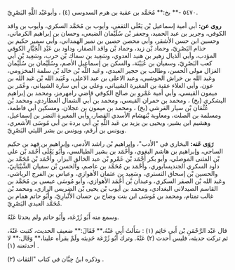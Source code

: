 ٥٤٧٠ -** بخ:** مُحَمَّد بن عقبة بن هرم السدوسي (٤) ، وأبوعَبْد اللَّهِ البَصْرِيّ.

**روى عن:** أبي أمية إسماعيل بْن يَعْلَى الثقفي، وأيوب بن مُحَمَّد السكري، وأيوب بن واقد الكوفي، وجرير بن عبد الحميد، وجعفر بْن سُلَيْمان الضبعي، وحسان بن إبراهيم الكرماني، وحسين ابن حسن الأشقر، وأبي محصن حصين بن نمير الهمداني، وأبي سمير حكيم بن حذام البَصْرِيّ، وحماد بْن زيد، وحماد بْن واقد الصفار، وداود بن عَبْدِ الْجَبَّارِ الكوفي المؤدب، وأبي الذيال زهير بن هنيد العدوي، وسَعِيد بن سماك بْن حرب، وسَعِيد بْن أَبي كعب البَصْرِيّ، وسفيان بن عُيَيْنَة، والسكن بن إسماعيل الأصم، وسُلَيْمان بن سُلَيْمان الغزال مولى الحسن، وطالب بن حجير العبدي، وعَبد اللَّه بْن خالد بْن سلمة المخزومي، وعَبد الله بن خراش الحوشبي، وعبد الاعلى بن عبد الاعلى، وعُبَيد الله بْن عَبد الله بن عون، وأبي العلاء عقبة بن المغيرة الشيباني، وعلي بن أبي سارة الشيباني، وعُمَر بن ميمون القيسي، وأبي أمية عَمْرو بن صالح الكوفي قاضي رامهرمز، ومحمد بن إبراهيم اليشكري (بخ) ، ومحمد بن حمران القيسي، ومحمد بن أَبي الشمال العطاردي، ومحمد بْن عُثْمَان بْن سيار القرشي (بخ) ، ومحمد بن ميمون بن عجلان، ومسكين أبي فاطمة، ومسلمة بن الصلت، ومعاوية بْنهشام الأسدي القصار، وأبي المغيرة النضر بن إسماعيل، وهشيم ابن بشير، ويحيى بن يزيد بن عَبد اللَّهِ بْن أَبي بردة بن أبي مُوسَى الأشعري، ويونس بن أرقم، ويونس بن بشر الليثي البَصْرِيّ.

**رَوَى عَنه:** البخاري في "الأدب"، وإبراهيم بْن راشد الأدمي، وإبراهيم بن فهد بن حكيم الساجي، وإبراهيم بن هاشم البغوي، وأَحْمَد بن بشير الطيالسي، وأَبُو يَعْلَى أَحْمَد بْن علي بْن المثنى الموصلي، وأبو بكر أَحْمَد بْن عَمْرو بْن عبد الخالق البزار، وأَحْمَد بْن مُحَمَّد بن داود السكري الجنديسابوري، وأَحْمَد بن مُحَمَّد بن عاصم، والحسن بْن سفيان الشَّيْبَانِيّ، والحسين بْن إسحاق التستري، وسَعِيد بن عثمان الأهوازي، وعباس بن الفرج الرياشي، وعَبد الله بْن الصقر السكري، وعبدان بْن أَحْمَد الأهوازي، وأبو مُوسَى عيسى بن مُحَمَّد بن القاسم الصيدلاني البغدادي، ومحمد بن أيوب بْن يحيى بْن الضريس الرازي، ومحمد بْن غالب تمتام، ومحمد بن مُوسَى ابن بنت وضاح بن حسان الأَنْبارِيّ، وأَبُو حاتم همام بن مُحَمَّد العبدي البَصْرِيّ.

وسمع منه أَبُو زُرْعَة، وأَبُو حاتم ولم يحدثا عَنْهُ.

قال عَبْد الرَّحْمَنِ بْن أَبي حَاتِم (١) : سَأَلتُ أَبِي عَنْهُ،** فَقَالَ:** ضعيف الحديث، كتبت عَنْهُ، ثم تركت حديثه، فليس أحدث (٢) عَنْهُ. وترك أَبُو زُرْعَة حَدِيثه ولَمْ يقرأه علينا،** وَقَال:** لا أحدثعنه (١) .

وذكره ابنُ حِبَّان في كتاب "الثقات (٢) .